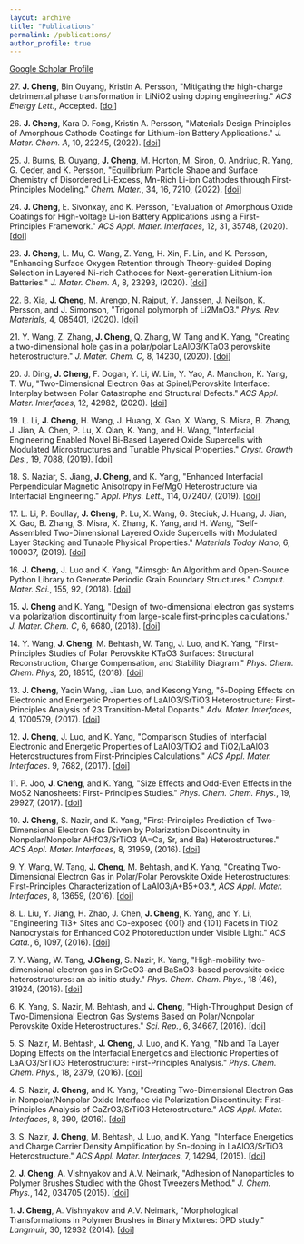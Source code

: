 ```yaml
---
layout: archive
title: "Publications"
permalink: /publications/
author_profile: true
---
```


[Google Scholar Profile](https://scholar.google.com/citations?user=SF2UqAUAAAAJ&hl=en)

27\. **J. Cheng**, Bin Ouyang, Kristin A. Persson, "Mitigating the high-charge detrimental phase transformation in LiNiO2 using doping engineering." *ACS Energy Lett.*, Accepted. [[doi](https://doi.org/10.1021/acsenergylett.3c00169)]

26\. **J. Cheng**, Kara D. Fong, Kristin A. Persson, "Materials Design Principles of Amorphous Cathode Coatings for Lithium-ion Battery Applications." *J. Mater. Chem. A*, 10, 22245, (2022). [[doi](https://doi.org/10.1039/D2TA06051E)]

25\. J. Burns, B. Ouyang, **J. Cheng**, M. Horton, M. Siron, O. Andriuc, R. Yang, G. Ceder, and K. Persson, "Equilibrium Particle Shape and Surface Chemistry of Disordered Li-Excess, Mn-Rich Li-ion Cathodes through First-Principles Modeling." *Chem. Mater.*, 34, 16, 7210, (2022). [[doi](https://doi.org/10.1021/acs.chemmater.2c00804)]

24\. **J. Cheng**, E. Sivonxay, and K. Persson, "Evaluation of Amorphous Oxide Coatings for High-voltage Li-ion Battery Applications using a First-Principles Framework." *ACS Appl. Mater. Interfaces*, 12, 31, 35748, (2020). [[doi](https://doi.org/10.1021/acsami.0c10000)]

23\. **J. Cheng**, L. Mu, C. Wang, Z. Yang, H. Xin, F. Lin, and K. Persson, "Enhancing Surface Oxygen Retention through Theory-guided Doping Selection in Layered Ni-rich Cathodes for Next-generation Lithium-ion Batteries." *J. Mater. Chem. A*, 8, 23293, (2020). [[doi](https://doi.org/10.1039/D0TA07706B)]

22\. B. Xia, **J. Cheng**, M. Arengo, N. Rajput, Y. Janssen, J. Neilson, K. Persson, and J. Simonson, "Trigonal polymorph of Li2MnO3." *Phys. Rev. Materials*, 4, 085401, (2020). [[doi](https://doi.org/10.1103/PhysRevMaterials.4.085401)]

21\. Y. Wang, Z. Zhang, **J. Cheng**, Q. Zhang, W. Tang and K. Yang, "Creating a two-dimensional hole gas in a polar/polar LaAlO3/KTaO3 perovskite heterostructure." *J. Mater. Chem. C*, 8, 14230, (2020). [[doi](https://doi.org/10.1039/D0TC03439H)]

20\. J. Ding, **J. Cheng**, F. Dogan, Y. Li, W. Lin, Y. Yao, A. Manchon, K. Yang, T. Wu, "Two-Dimensional Electron Gas at Spinel/Perovskite Interface: Interplay between Polar Catastrophe and Structural Defects." *ACS Appl. Mater. Interfaces*, 12, 42982, (2020). [[doi](https://doi.org/10.1021/acsami.0c13337)]

19\. L. Li, **J. Cheng**, H. Wang, J. Huang, X. Gao, X. Wang, S. Misra, B. Zhang, J. Jian, A. Chen, P. Lu, X. Qian, K. Yang, and H. Wang, "Interfacial Engineering Enabled Novel Bi-Based Layered Oxide Supercells with Modulated Microstructures and Tunable Physical Properties." *Cryst. Growth Des.*, 19, 7088, (2019). [[doi](https://doi.org/10.1021/acs.cgd.9b00938)]

18\. S. Naziar, S. Jiang, **J. Cheng**, and K. Yang, "Enhanced Interfacial Perpendicular Magnetic Anisotropy in Fe/MgO Heterostructure via Interfacial Engineering." *Appl. Phys. Lett.*, 114, 072407, (2019). [[doi](https://doi.org/10.1063/1.5081834)]

17\. L. Li, P. Boullay, **J. Cheng**, P. Lu, X. Wang, G. Steciuk, J. Huang, J. Jian, X. Gao, B. Zhang, S. Misra, X. Zhang, K. Yang, and H. Wang, "Self-Assembled Two-Dimensional Layered Oxide Supercells with Modulated Layer Stacking and Tunable Physical Properties." *Materials Today Nano*, 6, 100037, (2019). [[doi](https://doi.org/10.1016/j.mtnano.2019.100037)]

16\. **J. Cheng**, J. Luo and K. Yang, "Aimsgb: An Algorithm and Open-Source Python Library to Generate Periodic Grain Boundary Structures." *Comput. Mater. Sci.*, 155, 92, (2018). [[doi](https://doi.org/10.1016/j.commatsci.2018.08.029)]

15\. **J. Cheng** and K. Yang, "Design of two-dimensional electron gas systems via polarization discontinuity from large-scale first-principles calculations." *J. Mater. Chem. C*, 6, 6680, (2018). [[doi](https://doi.org/10.1039/C8TC01893F)]

14\. Y. Wang, **J. Cheng**, M. Behtash, W. Tang, J. Luo, and K. Yang, "First-Principles Studies of Polar Perovskite KTaO3 Surfaces: Structural Reconstruction, Charge Compensation, and Stability Diagram." *Phys. Chem. Chem. Phys*, 20, 18515, (2018). [[doi](https://doi.org/10.1039/C8CP02540A)]

13\. **J. Cheng**, Yaqin Wang, Jian Luo, and Kesong Yang, "δ-Doping Effects on Electronic and Energetic Properties of LaAlO3/SrTiO3 Heterostructure: First-Principles Analysis of 23 Transition-Metal Dopants." *Adv. Mater. Interfaces*, 4, 1700579, (2017). [[doi](https://doi.org/10.1002/admi.201700579)]

12\. **J. Cheng**, J. Luo, and K. Yang, "Comparison Studies of Interfacial Electronic and Energetic Properties of LaAlO3/TiO2 and TiO2/LaAlO3 Heterostructures from First-Principles Calculations." *ACS Appl. Mater. Interfaces*. 9, 7682, (2017). [[doi](https://doi.org/10.1021/acsami.6b12254)]

11\. P. Joo, **J. Cheng**, and K. Yang, "Size Effects and Odd-Even Effects in the MoS2 Nanosheets: First- Principles Studies." *Phys. Chem. Chem. Phys.*, 19, 29927, (2017). [[doi](https://doi.org/10.1039/C7CP05402E)]

10\. **J. Cheng**, S. Nazir, and K. Yang, "First-Principles Prediction of Two-Dimensional Electron Gas Driven by Polarization Discontinuity in Nonpolar/Nonpolar AHfO3/SrTiO3 (A=Ca, Sr, and Ba) Heterostructures." *ACS Appl. Mater. Interfaces*, 8, 31959, (2016). [[doi](https://doi.org/10.1021/acsami.6b06907)]

9\. Y. Wang, W. Tang, **J. Cheng**, M. Behtash, and K. Yang, "Creating Two-Dimensional Electron Gas in Polar/Polar Perovskite Oxide Heterostructures: First-Principles Characterization of LaAlO3/A+B5+O3.*, *ACS Appl. Mater. Interfaces*, 8, 13659, (2016). [[doi](https://doi.org/10.1021/acsami.6b02399)]

8\. L. Liu, Y. Jiang, H. Zhao, J. Chen, **J. Cheng**, K. Yang, and Y. Li, "Engineering Ti3+ Sites and Co-exposed {001} and {101} Facets in TiO2 Nanocrystals for Enhanced CO2 Photoreduction under Visible Light." *ACS Cata.*, 6, 1097, (2016). [[doi](https://doi.org/10.1021/acscatal.5b02098)]

7\. Y. Wang, W. Tang, **J.Cheng**, S. Nazir, K. Yang, "High-mobility two-dimensional electron gas in SrGeO3-and BaSnO3-based perovskite oxide heterostructures: an ab initio study." *Phys. Chem. Chem. Phys.*, 18 (46), 31924, (2016). [[doi](https://doi.org/10.1039/C6CP05572A)]

6\. K. Yang, S. Nazir, M. Behtash, and **J. Cheng**, "High-Throughput Design of Two-Dimensional Electron Gas Systems Based on Polar/Nonpolar Perovskite Oxide Heterostructures." *Sci. Rep.*, 6, 34667, (2016). [[doi](https://doi.org/10.1038/srep34667)]

5\. S. Nazir, M. Behtash, **J. Cheng**, J. Luo, and K. Yang, "Nb and Ta Layer Doping Effects on the Interfacial Energetics and Electronic Properties of LaAlO3/SrTiO3 Heterostructure: First-Principles Analysis." *Phys. Chem. Chem. Phys.*, 18, 2379, (2016). [[doi](https://doi.org/10.1039/C5CP05100B)]

4\. S. Nazir, **J. Cheng**, and K. Yang, "Creating Two-Dimensional Electron Gas in Nonpolar/Nonpolar Oxide Interface via Polarization Discontinuity: First-Principles Analysis of CaZrO3/SrTiO3 Heterostructure." *ACS Appl. Mater. Interfaces*, 8, 390, (2016). [[doi](https://doi.org/10.1021/acsami.5b09107)]

3\. S. Nazir, **J. Cheng**, M. Behtash, J. Luo, and K. Yang, "Interface Energetics and Charge Carrier Density Amplification by Sn-doping in LaAlO3/SrTiO3 Heterostructure." *ACS Appl. Mater. Interfaces*, 7, 14294, (2015). [[doi](https://doi.org/10.1021/acsami.5b02770)]

2\. **J. Cheng**, A. Vishnyakov and A.V. Neimark, "Adhesion of Nanoparticles to Polymer Brushes Studied with the Ghost Tweezers Method." *J. Chem. Phys.*, 142, 034705 (2015). [[doi](https://doi.org/10.1063/1.4905894)]

1\. **J. Cheng**, A. Vishnyakov and A.V. Neimark, "Morphological Transformations in Polymer Brushes in Binary Mixtures: DPD study." *Langmuir*, 30, 12932 (2014). [[doi](https://doi.org/10.1021/la503520e)]